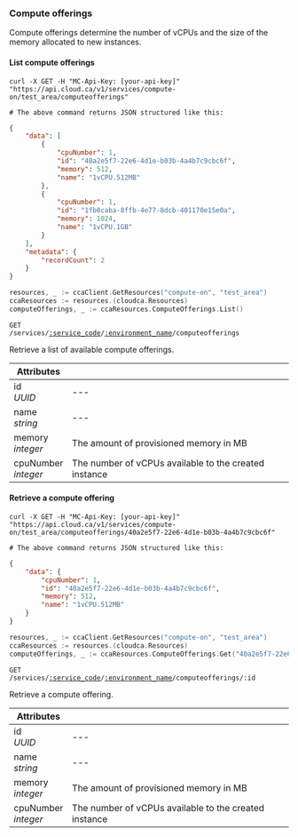 ### Compute offerings

Compute offerings determine the number of vCPUs and the size of the memory allocated to new instances.

#### List compute offerings

```shell
curl -X GET -H "MC-Api-Key: [your-api-key]"
"https://api.cloud.ca/v1/services/compute-on/test_area/computeofferings"

# The above command returns JSON structured like this:
```
```json
{
    "data": [
        {
            "cpuNumber": 1,
            "id": "40a2e5f7-22e6-4d1e-b03b-4a4b7c9cbc6f",
            "memory": 512,
            "name": "1vCPU.512MB"
        },
        {
            "cpuNumber": 1,
            "id": "1fb0caba-8ffb-4e77-8dcb-401170e15e0a",
            "memory": 1024,
            "name": "1vCPU.1GB"
        }
    ],
    "metadata": {
        "recordCount": 2
    }
}
```
```go
resources, _ := ccaClient.GetResources("compute-on", "test_area")
ccaResources := resources.(cloudca.Resources)
computeOfferings, _ := ccaResources.ComputeOfferings.List()
```

<code>GET /services/<a href="#service-connections">:service_code</a>/<a href="#environments">:environment_name</a>/computeofferings</code>

Retrieve a list of available compute offerings.

Attributes | &nbsp;
---------- | -----
id<br/>*UUID* | ---
name<br/>*string* | ---
memory<br/>*integer* | The amount of provisioned memory in MB
cpuNumber<br/>*integer* | The number of vCPUs available to the created instance

#### Retrieve a compute offering

```shell
curl -X GET -H "MC-Api-Key: [your-api-key]"
"https://api.cloud.ca/v1/services/compute-on/test_area/computeofferings/40a2e5f7-22e6-4d1e-b03b-4a4b7c9cbc6f"

# The above command returns JSON structured like this:
```
```json
{
    "data": {
        "cpuNumber": 1,
        "id": "40a2e5f7-22e6-4d1e-b03b-4a4b7c9cbc6f",
        "memory": 512,
        "name": "1vCPU.512MB"
    }
}
```
```go
resources, _ := ccaClient.GetResources("compute-on", "test_area")
ccaResources := resources.(cloudca.Resources)
computeOfferings, _ := ccaResources.ComputeOfferings.Get("40a2e5f7-22e6-4d1e-b03b-4a4b7c9cbc6f")
```

<code>GET /services/<a href="#service-connections">:service_code</a>/<a href="#environments">:environment_name</a>/computeofferings/:id</code>

Retrieve a compute offering.

Attributes | &nbsp;
---------- | -----
id<br/>*UUID* | ---
name<br/>*string* | ---
memory<br/>*integer* | The amount of provisioned memory in MB
cpuNumber<br/>*integer* | The number of vCPUs available to the created instance
